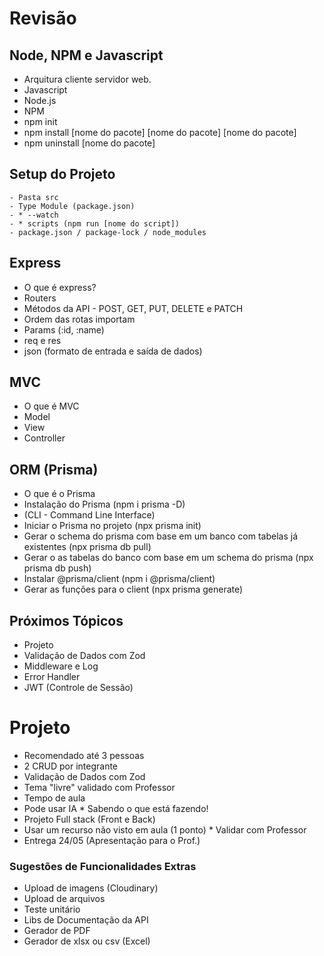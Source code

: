 # Revisão

## Node, NPM e Javascript

 - Arquitura cliente servidor web.
 - Javascript
 - Node.js
 - NPM 
  - npm init
  - npm install [nome do pacote] [nome do pacote] [nome do pacote]
  - npm uninstall [nome do pacote]
 

## Setup do Projeto
    - Pasta src
    - Type Module (package.json)
    - * --watch
    - * scripts (npm run [nome do script])
    - package.json / package-lock / node_modules

## Express

 - O que é express?
 - Routers
 - Métodos da API - POST, GET, PUT, DELETE e PATCH
 - Ordem das rotas importam
 - Params (:id, :name)
 - req e res
 - json (formato de entrada e saída de dados)

## MVC
 - O que é MVC
 - Model
 - View
 - Controller

## ORM (Prisma)
 - O que é o Prisma
 - Instalação do Prisma (npm i prisma -D)
 - (CLI - Command Line Interface)
 - Iniciar o Prisma no projeto (npx prisma init)
 - Gerar o schema do prisma com base em um banco com tabelas já existentes (npx prisma db pull)
 - Gerar o as tabelas do banco com base em um schema do prisma (npx prisma db push)
 - Instalar @prisma/client (npm i @prisma/client)
 - Gerar as funções para o client (npx prisma generate)

 ## Próximos Tópicos

  - Projeto
  - Validação de Dados com Zod
  - Middleware e Log
  - Error Handler
  - JWT (Controle de Sessão)


# Projeto

 - Recomendado até 3 pessoas
 - 2 CRUD por integrante
 - Validação de Dados com Zod
 - Tema "livre" validado com Professor
 - Tempo de aula
 - Pode usar IA * Sabendo o que está fazendo!
 - Projeto Full stack (Front e Back)
 - Usar um recurso não visto em aula (1 ponto) * Validar com Professor
 - Entrega 24/05 (Apresentação para o Prof.)

### Sugestões de Funcionalidades Extras

 - Upload de imagens (Cloudinary)
 - Upload de arquivos
 - Teste unitário
 - Libs de Documentação da API
 - Gerador de PDF
 - Gerador de xlsx ou csv (Excel)
